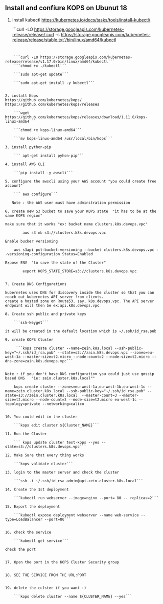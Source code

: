 ## Install and confiure KOPS on Ubunut 18 

1. install kubectl 
https://kubernetes.io/docs/tasks/tools/install-kubectl/

	```curl -LO https://storage.googleapis.com/kubernetes-release/release/`curl -s https://storage.googleapis.com/kubernetes-release/release/stable.txt`/bin/linux/amd64/kubectl
```
	
	
	```curl -LO https://storage.googleapis.com/kubernetes-release/release/v1.17.0/bin/linux/amd64/kubectl```
	```chmod +x ./kubectl```

	```sudo apt-get update```

	```sudo apt-get install -y kubectl```


2. install Kops
https://github.com/kubernetes/kops/
https://github.com/kubernetes/kops/releases

	```wget https://github.com/kubernetes/kops/releases/download/1.11.0/kops-linux-amd64```

	```chmod +x kops-linux-amd64```

	```mv kops-linux-amd64 /usr/local/bin/kops```

3. install python-pip

	``` apt-get install pyhon-pip```

4. install AWS CLI

	```pip install -y awscli``` 

5. configure the awscli using your AWS account "you could create free account"

	``` aws configure```

   Note : the AWS user must have adminstration permission 

6. create new S3 bucket to save your KOPS state  "it has to be at the same KOPS region"

make sure that it works "ex: bucket name clusters.k8s.devops.vpc"
	
	    aws s3 mb s3://clusters.k8s.devops.vpc
	   
Enable bucker versioning 

	aws s3api put-bucket-versioning --bucket clusters.k8s.devops.vpc --versioning-configuration Status=Enabled

Expose ENV  "to save the state of the Cluster"

	    export KOPS_STATE_STORE=s3://clusters.k8s.devops.vpc


7. Create DNS Configurations

kubernetes uses DNS for discovery inside the cluster so that you can reach out kubernetes API server from clients.
create a hosted zone on Route53, say, k8s.devops.vpc. The API server endpoint will then be ex:api.k8s.devops.vpc

8. Create ssh public and private keys

	```ssh-keyget```

it will be created in the default location which is ~/.ssh/id_rsa.pub

9. create KOPS Cluster 

	 ```kops create cluster --name=zein.k8s.local --ssh-public-key="~/.ssh/id_rsa.pub" --state=s3://zain.k8s.devops.vpc --zones=eu-west-1a --master-size=t2.micro --node-count=2 --node-size=t2.micro --dns-zone=zain.k8s.devops.vpc```


Note : if you don't have DNS configuration you could just use gossip based DNS   "ie: zein.cluster.k8s.local""

	kops create cluster --zones=eu-west-1a,eu-west-1b,eu-west-1c --name=zein.cluster.k8s.local --ssh-public-key="~/.ssh/id_rsa.pub" --state=s3://zein.cluster.k8s.local  --master-count=3 --master-size=t2.micro --node-count=3 --node-size=t2.micro eu-west-1c --topology=private --networking=calico
	

10. You could edit in the cluster 

	```kops edit cluster ${Cluster_NAME}```

11. Run the Cluster

	``` kops update cluster test-kops --yes --state=s3://clusters.k8s.devops.vpc```

12. Make Sure that every thing works 

	```kops validate cluster```

13. login to the master server and check the cluster 

	```ssh -i ~/.ssh/id_rsa admin@api.zein.cluster.k8s.local```

14. Create the 1st deployment

	```kubectl run webserver --image=nginx --port= 80 -- replicas=2```

15. Export the deployment

	```kubectl expose deployment webserver --name web-service --type=LoadBalancer --port=80```


16. check the service

	```kubectl get service```  

check the port 


17. Open the port in the KOPS Cluster Security group


18. SEE THE SERVICE FROM THE URL:PORT


19. delete the culster if you want :) 

	```kops delete cluster --name ${CLUSTER_NAME} --yes```
